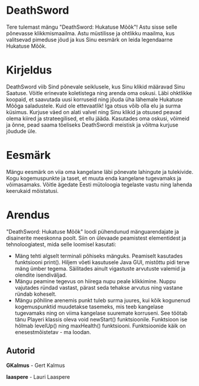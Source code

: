 # DeathSword
Tere tulemast mängu "DeathSword: Hukatuse Mõõk"! Astu sisse selle põnevasse klikkmismaailma. Astu müstilisse ja ohtlikku maailma, kus valitsevad pimeduse jõud ja kus Sinu eesmärk on leida legendaarne Hukatuse Mõõk.

# Kirjeldus
DeathSword viib Sind põnevale seiklusele, kus Sinu klikid määravad Sinu Saatuse. Võitle erinevate koletistega ning arenda oma oskusi. Läbi ohktlikke koopaid, et saavutada uusi korruseid ning jõuda üha lähemale Hukatuse Mõõga saladustele. Kuid ole ettevaatlik! Iga otsus võib olla elu ja surma küsimus. Kurjuse väed on alati valvel ning Sinu klikid ja otsused peavad olema kiired ja strateegilised, et ellu jääda. Kasutades oma oskusi, võimeid ja õnne, pead saama tõeliseks DeathSwordi meistisk ja võitma kurjuse jõudude üle.

# Eesmärk
Mängu eesmärk on viia oma kangelane läbi põnevate lahingute ja tulekivide. Kogu kogemuspunkte ja taset, et muuta enda kangelane tugevamaks ja võimasamaks. Võitle ägedate Eesti mütoloogia tegelaste vastu ning lahenda keerukaid mõistatusi.

# Arendus 
"DeathSword: Hukatuse Mõõk" loodi pühendunud mänguarendajate ja disainerite meeskonna poolt. Siin on ülevaade peamistest elementidest ja tehnoloogiatest, mida selle loomisel kasutati:
* Mäng tehti algselt terminali põhiseks mänguks. Peamiselt kasutades funktsiooni print(). Hiljem võeti kasutusele Java GUI, mistõttu pidi terve mäng ümber tegema. Säilitades ainult vigastuste arvutuste valemid ja olendite isendiväljad.
* Mängu peamine tegevus on hiirega nupu peale klikkimine. Nuppu vajutades ründad vastast, pärast seda tehakse arvutus ning vastane ründab koheselt.
* Mängu põhiline arenemis punkt tuleb surma juures, kui kõik kogunenud kogemuspunktid muudetakse tasemeks, mis teeb kangelase tugevamaks ning on viima kangelase suuremate korruseni. See töötab tänu Playeri klassis oleva void newStart() funktsioonile. Funktsioon ise hõlmab levelUp() ning maxHealth() funktsiooni. Funktsioonide käik on enesestmõistetav - ma loodan.


## Autorid
**GKalmus** - Gert Kalmus

**laaspere** - Lauri Laaspere
